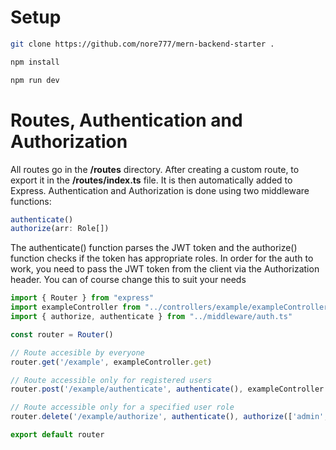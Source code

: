 # Setup
```bash
git clone https://github.com/nore777/mern-backend-starter .
```

```bash
npm install
```

```bash
npm run dev
```

# Routes, Authentication and Authorization
All routes go in the **/routes** directory. After creating a custom route, to export it in the
**/routes/index.ts** file. It is then automatically added to Express.
Authentication and Authorization is done using two middleware functions:
```ts
authenticate()
authorize(arr: Role[])
```
The authenticate() function parses the JWT token and the authorize() function checks if the token has appropriate roles.
In order for the auth to work, you need to pass the JWT token from the client via the Authorization header.
You can of course change this to suit your needs
```ts
import { Router } from "express"
import exampleController from "../controllers/example/exampleController.ts"
import { authorize, authenticate } from "../middleware/auth.ts"

const router = Router()

// Route accesible by everyone
router.get('/example', exampleController.get)

// Route accessible only for registered users
router.post('/example/authenticate', authenticate(), exampleController.post)

// Route accessible only for a specified user role
router.delete('/example/authorize', authenticate(), authorize(['admin', 'moderator']), exampleController.delete)

export default router
```

